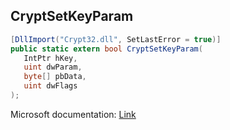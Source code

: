 ## CryptSetKeyParam

```csharp
[DllImport("Crypt32.dll", SetLastError = true)]
public static extern bool CryptSetKeyParam(
   IntPtr hKey,
   uint dwParam,
   byte[] pbData,
   uint dwFlags
);
```

Microsoft documentation: [Link](https://docs.microsoft.com/en-us/windows/win32/api/wincrypt/nf-wincrypt-cryptsetkeyparam)

